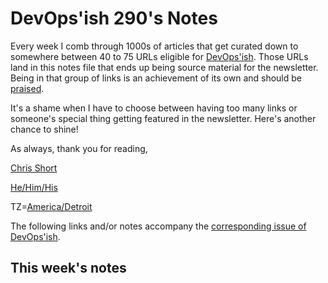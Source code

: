 # DevOps'ish 290's Notes

Every week I comb through 1000s of articles that get curated down to somewhere between 40 to 75 URLs eligible for [DevOps'ish](https://devopsish.com/?utm_campaign=290&utm_source=notes). Those URLs land in this notes file that ends up being source material for the newsletter. Being in that group of links is an achievement of its own and should be [praised](https://devopsish.com/praise/).

It's a shame when I have to choose between having too many links or someone's special thing getting featured in the newsletter. Here's another chance to shine!

As always, thank you for reading,

[Chris Short](https://chrisshort.me/?utm_campaign=290&utm_source=notes)  

[He/Him/His](https://pronoun.is/he?utm_campaign=devopsish&utm_source=290&utm_medium=notes)  

TZ=[America/Detroit](https://github.com/eggert/tz/blob/main/northamerica#L1154?utm_campaign=devopsish&utm_source=290&utm_medium=notes)

The following links and/or notes accompany the [corresponding issue of DevOps'ish](https://devopsish.com/?utm_campaign=290&utm_source=notes).

## This week's notes
